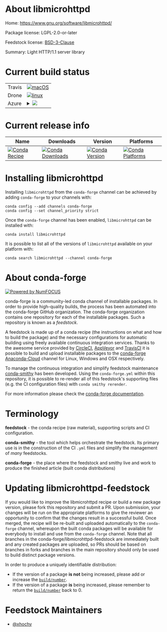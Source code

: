 About libmicrohttpd
===================

Home: https://www.gnu.org/software/libmicrohttpd/

Package license: LGPL-2.0-or-later

Feedstock license: [BSD-3-Clause](https://github.com/conda-forge/libmicrohttpd-feedstock/blob/master/LICENSE.txt)

Summary: Light HTTP/1.1 server library

Current build status
====================


<table><tr>
    <td>Travis</td>
    <td>
      <a href="https://travis-ci.com/conda-forge/libmicrohttpd-feedstock">
        <img alt="macOS" src="https://img.shields.io/travis/com/conda-forge/libmicrohttpd-feedstock/master.svg?label=macOS">
      </a>
    </td>
  </tr><tr>
    <td>Drone</td>
    <td>
      <a href="https://cloud.drone.io/conda-forge/libmicrohttpd-feedstock">
        <img alt="linux" src="https://img.shields.io/drone/build/conda-forge/libmicrohttpd-feedstock/master.svg?label=Linux">
      </a>
    </td>
  </tr>
    
  <tr>
    <td>Azure</td>
    <td>
      <details>
        <summary>
          <a href="https://dev.azure.com/conda-forge/feedstock-builds/_build/latest?definitionId=11292&branchName=master">
            <img src="https://dev.azure.com/conda-forge/feedstock-builds/_apis/build/status/libmicrohttpd-feedstock?branchName=master">
          </a>
        </summary>
        <table>
          <thead><tr><th>Variant</th><th>Status</th></tr></thead>
          <tbody><tr>
              <td>linux_64</td>
              <td>
                <a href="https://dev.azure.com/conda-forge/feedstock-builds/_build/latest?definitionId=11292&branchName=master">
                  <img src="https://dev.azure.com/conda-forge/feedstock-builds/_apis/build/status/libmicrohttpd-feedstock?branchName=master&jobName=linux&configuration=linux_64_" alt="variant">
                </a>
              </td>
            </tr><tr>
              <td>linux_aarch64</td>
              <td>
                <a href="https://dev.azure.com/conda-forge/feedstock-builds/_build/latest?definitionId=11292&branchName=master">
                  <img src="https://dev.azure.com/conda-forge/feedstock-builds/_apis/build/status/libmicrohttpd-feedstock?branchName=master&jobName=linux&configuration=linux_aarch64_" alt="variant">
                </a>
              </td>
            </tr><tr>
              <td>linux_ppc64le</td>
              <td>
                <a href="https://dev.azure.com/conda-forge/feedstock-builds/_build/latest?definitionId=11292&branchName=master">
                  <img src="https://dev.azure.com/conda-forge/feedstock-builds/_apis/build/status/libmicrohttpd-feedstock?branchName=master&jobName=linux&configuration=linux_ppc64le_" alt="variant">
                </a>
              </td>
            </tr><tr>
              <td>osx_64</td>
              <td>
                <a href="https://dev.azure.com/conda-forge/feedstock-builds/_build/latest?definitionId=11292&branchName=master">
                  <img src="https://dev.azure.com/conda-forge/feedstock-builds/_apis/build/status/libmicrohttpd-feedstock?branchName=master&jobName=osx&configuration=osx_64_" alt="variant">
                </a>
              </td>
            </tr><tr>
              <td>osx_arm64</td>
              <td>
                <a href="https://dev.azure.com/conda-forge/feedstock-builds/_build/latest?definitionId=11292&branchName=master">
                  <img src="https://dev.azure.com/conda-forge/feedstock-builds/_apis/build/status/libmicrohttpd-feedstock?branchName=master&jobName=osx&configuration=osx_arm64_" alt="variant">
                </a>
              </td>
            </tr>
          </tbody>
        </table>
      </details>
    </td>
  </tr>
</table>

Current release info
====================

| Name | Downloads | Version | Platforms |
| --- | --- | --- | --- |
| [![Conda Recipe](https://img.shields.io/badge/recipe-libmicrohttpd-green.svg)](https://anaconda.org/conda-forge/libmicrohttpd) | [![Conda Downloads](https://img.shields.io/conda/dn/conda-forge/libmicrohttpd.svg)](https://anaconda.org/conda-forge/libmicrohttpd) | [![Conda Version](https://img.shields.io/conda/vn/conda-forge/libmicrohttpd.svg)](https://anaconda.org/conda-forge/libmicrohttpd) | [![Conda Platforms](https://img.shields.io/conda/pn/conda-forge/libmicrohttpd.svg)](https://anaconda.org/conda-forge/libmicrohttpd) |

Installing libmicrohttpd
========================

Installing `libmicrohttpd` from the `conda-forge` channel can be achieved by adding `conda-forge` to your channels with:

```
conda config --add channels conda-forge
conda config --set channel_priority strict
```

Once the `conda-forge` channel has been enabled, `libmicrohttpd` can be installed with:

```
conda install libmicrohttpd
```

It is possible to list all of the versions of `libmicrohttpd` available on your platform with:

```
conda search libmicrohttpd --channel conda-forge
```


About conda-forge
=================

[![Powered by NumFOCUS](https://img.shields.io/badge/powered%20by-NumFOCUS-orange.svg?style=flat&colorA=E1523D&colorB=007D8A)](http://numfocus.org)

conda-forge is a community-led conda channel of installable packages.
In order to provide high-quality builds, the process has been automated into the
conda-forge GitHub organization. The conda-forge organization contains one repository
for each of the installable packages. Such a repository is known as a *feedstock*.

A feedstock is made up of a conda recipe (the instructions on what and how to build
the package) and the necessary configurations for automatic building using freely
available continuous integration services. Thanks to the awesome service provided by
[CircleCI](https://circleci.com/), [AppVeyor](https://www.appveyor.com/)
and [TravisCI](https://travis-ci.com/) it is possible to build and upload installable
packages to the [conda-forge](https://anaconda.org/conda-forge)
[Anaconda-Cloud](https://anaconda.org/) channel for Linux, Windows and OSX respectively.

To manage the continuous integration and simplify feedstock maintenance
[conda-smithy](https://github.com/conda-forge/conda-smithy) has been developed.
Using the ``conda-forge.yml`` within this repository, it is possible to re-render all of
this feedstock's supporting files (e.g. the CI configuration files) with ``conda smithy rerender``.

For more information please check the [conda-forge documentation](https://conda-forge.org/docs/).

Terminology
===========

**feedstock** - the conda recipe (raw material), supporting scripts and CI configuration.

**conda-smithy** - the tool which helps orchestrate the feedstock.
                   Its primary use is in the construction of the CI ``.yml`` files
                   and simplify the management of *many* feedstocks.

**conda-forge** - the place where the feedstock and smithy live and work to
                  produce the finished article (built conda distributions)


Updating libmicrohttpd-feedstock
================================

If you would like to improve the libmicrohttpd recipe or build a new
package version, please fork this repository and submit a PR. Upon submission,
your changes will be run on the appropriate platforms to give the reviewer an
opportunity to confirm that the changes result in a successful build. Once
merged, the recipe will be re-built and uploaded automatically to the
`conda-forge` channel, whereupon the built conda packages will be available for
everybody to install and use from the `conda-forge` channel.
Note that all branches in the conda-forge/libmicrohttpd-feedstock are
immediately built and any created packages are uploaded, so PRs should be based
on branches in forks and branches in the main repository should only be used to
build distinct package versions.

In order to produce a uniquely identifiable distribution:
 * If the version of a package **is not** being increased, please add or increase
   the [``build/number``](https://docs.conda.io/projects/conda-build/en/latest/resources/define-metadata.html#build-number-and-string).
 * If the version of a package **is** being increased, please remember to return
   the [``build/number``](https://docs.conda.io/projects/conda-build/en/latest/resources/define-metadata.html#build-number-and-string)
   back to 0.

Feedstock Maintainers
=====================

* [@xhochy](https://github.com/xhochy/)

